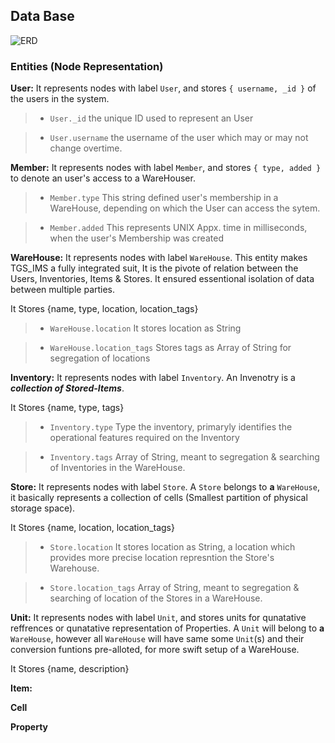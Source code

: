## Data Base

![ERD](https://b19kiit.github.io/TGS_IMS/images/update26th.PNG)

### Entities (Node Representation)

**User:** It represents nodes with label `User`, and stores `{ username, _id }` of the users in the system. 

> - `User._id` the unique ID used to represent an User

> - `User.username` the username of the user which may or may not change overtime.

**Member:** It represents nodes with label `Member`, and stores `{ type, added }` to denote an user's access to a WareHouser.

> - `Member.type` This string defined user's membership in a WareHouse, depending on which the User can access the sytem.

> - `Member.added` This represents UNIX Appx. time in milliseconds, when the user's Membership was created

**WareHouse:** It represents nodes with label `WareHouse`. This entity makes TGS_IMS a fully integrated suit, It is the pivote of relation between the Users, Inventories, Items & Stores. It ensured essentional isolation of data between multiple parties.

It Stores {name, type, location, location_tags}

> - `WareHouse.location` It stores location as String

> - `WareHouse.location_tags` Stores tags as Array of String for segregation of locations

**Inventory:** It represents nodes with label `Inventory`. An Invenotry is a ***collection of Stored-Items***.

It Stores {name, type, tags}

> - `Inventory.type` Type the inventory, primaryly identifies the operational features required on the Inventory

> - `Inventory.tags` Array of String, meant to segregation & searching of Inventories in the WareHouse.

**Store:** It represents nodes with label `Store`. A `Store` belongs to **a** `WareHouse`,
it basically represents a collection of cells (Smallest partition of physical storage space).

It Stores {name, location, location_tags}

> - `Store.location` It stores location as String, a location which provides more precise location represntion the Store's Warehouse.

> - `Store.location_tags` Array of String, meant to segregation & searching of location of the Stores in a WareHouse.

**Unit:** It represents nodes with label `Unit`, and stores units for qunatative reffrences or qunatative representation of Properties.
A `Unit` will belong to **a** `WareHouse`,
however all `WareHouse` will have same some `Unit`(s) and their conversion funtions pre-alloted, for more swift setup of a WareHouse.

It Stores {name, description}

**Item:**

**Cell**

**Property**
